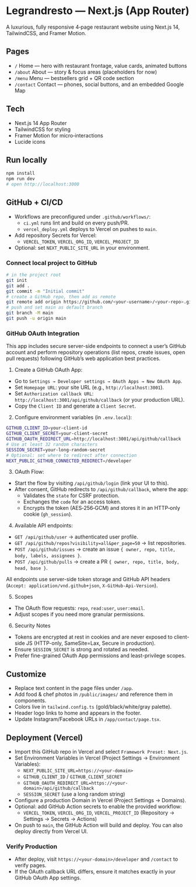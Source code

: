 # Legrandresto — Next.js (App Router)

A luxurious, fully responsive 4‑page restaurant website using Next.js 14, TailwindCSS, and Framer Motion.

## Pages
- `/` Home — hero with restaurant frontage, value cards, animated buttons
- `/about` About — story & focus areas (placeholders for now)
- `/menu` Menu — bestsellers grid + QR code section
- `/contact` Contact — phones, social buttons, and an embedded Google Map

## Tech
- Next.js 14 App Router
- TailwindCSS for styling
- Framer Motion for micro‑interactions
- Lucide icons

## Run locally
```bash
npm install
npm run dev
# open http://localhost:3000
```

## GitHub + CI/CD
- Workflows are preconfigured under `.github/workflows/`:
  - `ci.yml` runs lint and build on every push/PR.
  - `vercel_deploy.yml` deploys to Vercel on pushes to `main`.
- Add repository Secrets for Vercel:
  - `VERCEL_TOKEN`, `VERCEL_ORG_ID`, `VERCEL_PROJECT_ID`
- Optional: set `NEXT_PUBLIC_SITE_URL` in your environment.

### Connect local project to GitHub
```bash
# in the project root
git init
git add .
git commit -m "Initial commit"
# create a GitHub repo, then add as remote
git remote add origin https://github.com/<your-username>/<your-repo>.git
# push and set main as default branch
git branch -M main
git push -u origin main
```

### GitHub OAuth Integration
This app includes secure server-side endpoints to connect a user’s GitHub account and perform repository operations (list repos, create issues, open pull requests) following GitHub’s web application best practices.

1) Create a GitHub OAuth App:
- Go to `Settings → Developer settings → OAuth Apps → New OAuth App`.
- Set `Homepage URL`: your site URL (e.g., `http://localhost:3001`).
- Set `Authorization callback URL`: `http://localhost:3001/api/github/callback` (or your production URL).
- Copy the `Client ID` and generate a `Client Secret`.

2) Configure environment variables (in `.env.local`):
```bash
GITHUB_CLIENT_ID=your-client-id
GITHUB_CLIENT_SECRET=your-client-secret
GITHUB_OAUTH_REDIRECT_URL=http://localhost:3001/api/github/callback
# Use at least 32 random characters
SESSION_SECRET=your-long-random-secret
# Optional: set where to redirect after connection
NEXT_PUBLIC_GITHUB_CONNECTED_REDIRECT=/developer
```

3) OAuth Flow:
- Start the flow by visiting `/api/github/login` (link your UI to this).
- After consent, GitHub redirects to `/api/github/callback`, where the app:
  - Validates the `state` for CSRF protection.
  - Exchanges the `code` for an access token.
  - Encrypts the token (AES‑256‑GCM) and stores it in an HTTP‑only cookie (`gh_session`).

4) Available API endpoints:
- `GET /api/github/user` → authenticated user profile.
- `GET /api/github/repos?visibility=all&per_page=50` → list repositories.
- `POST /api/github/issues` → create an issue `{ owner, repo, title, body, labels, assignees }`.
- `POST /api/github/pulls` → create a PR `{ owner, repo, title, body, head, base }`.

All endpoints use server-side token storage and GitHub API headers (`Accept: application/vnd.github+json`, `X-GitHub-Api-Version`).

5) Scopes
- The OAuth flow requests: `repo`, `read:user`, `user:email`.
- Adjust scopes if you need more granular permissions.

6) Security Notes
- Tokens are encrypted at rest in cookies and are never exposed to client-side JS (HTTP-only, SameSite=Lax, Secure in production).
- Ensure `SESSION_SECRET` is strong and rotated as needed.
- Prefer fine-grained OAuth App permissions and least-privilege scopes.

## Customize
- Replace text content in the page files under `/app`.
- Add food & chef photos in `/public/images/` and reference them in components.
- Colors live in `tailwind.config.ts` (gold/black/white/gray palette).
- Header logo links to home and appears in the footer.
- Update Instagram/Facebook URLs in `/app/contact/page.tsx`.

## Deployment (Vercel)
- Import this GitHub repo in Vercel and select `Framework Preset: Next.js`.
- Set Environment Variables in Vercel (Project Settings → Environment Variables):
  - `NEXT_PUBLIC_SITE_URL=https://<your-domain>`
  - `GITHUB_CLIENT_ID` / `GITHUB_CLIENT_SECRET`
  - `GITHUB_OAUTH_REDIRECT_URL=https://<your-domain>/api/github/callback`
  - `SESSION_SECRET` (use a long random string)
- Configure a production Domain in Vercel (Project Settings → Domains).
- Optional: add GitHub Action secrets to enable the provided workflow:
  - `VERCEL_TOKEN`, `VERCEL_ORG_ID`, `VERCEL_PROJECT_ID` (Repository → Settings → Secrets → Actions)
- On push to `main`, the GitHub Action will build and deploy. You can also deploy directly from Vercel UI.

### Verify Production
- After deploy, visit `https://<your-domain>/developer` and `/contact` to verify pages.
- If the OAuth callback URL differs, ensure it matches exactly in your GitHub OAuth App settings.
